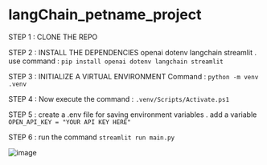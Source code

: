 ﻿# langChain_petname_project

STEP 1 : CLONE THE REPO

STEP 2 : INSTALL THE DEPENDENCIES openai dotenv langchain streamlit . use command : ```pip install openai dotenv langchain streamlit```

STEP 3 : INITIALIZE A VIRTUAL ENVIRONMENT Command : ```python -m venv .venv```

STEP 4 : Now execute the command : ```.venv/Scripts/Activate.ps1```

STEP 5 : create a .env file for saving environment variables . add a  variable ```OPEN_API_KEY = "YOUR API KEY HERE"```

STEP 6 : run the command ```streamlit run main.py```

![image](https://github.com/prasanthmalla77/langChain_petname_project/assets/110344132/96f22423-eb4f-4def-a377-ddad75d29f9d)
